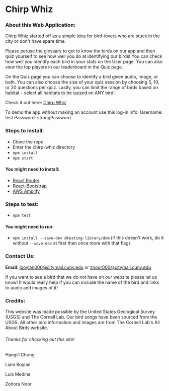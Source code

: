 # Chirp Whiz

### About this Web Application:
Chirp Whiz started off as a simple idea for bird-lovers who are stuck in the city or don't have spare time.

Please peruse the glossary to get to know the birds on our app and then quiz yourself to see how well you do at identifying our birds! You can check how well you identify each bird in your stats on the User page. You can also view the top players in our leaderboard in the Quiz page.

On the Quiz page you can choose to identify a bird given audio, image, or both. You can also choose the size of your quiz session by choosing 5, 10, or 20 questions per quiz. Lastly, you can limit the range of birds based on habitat - select all habitats to be quized on ANY bird!


Check it out here:
[Chirp Whiz](http://chirp-whiz-20191115172533-hostingbucket-myenv.s3-website.us-east-2.amazonaws.com/)

To demo the app without making an account use this log-in info:
Username: test
Password: strongPassword

### Steps to install:
* Clone the repo
* Enter the chirp-whiz directory
* `npm install`
* `npm start`
#### You might need to install:
* [React Router](https://reacttraining.com/react-router/web/guides/quick-start)
* [React-Bootstrap](https://react-bootstrap.github.io/getting-started/introduction/)
* [AWS Amplify](https://aws-amplify.github.io/docs/js/start)

### Steps to test:
* `npm test`
#### You might need to run:
* `npm install --save-dev @testing-library/dom` (if this doesn't work,
    do it without `--save-dev` at first then once more with that flag)


### Contact Us:
**Email**: lboylan000@citymail.cuny.edu or znoor000@citymail.cuny.edu

If you want to see a bird that we do not have on our website please let us know! It would really help if you can include the name of the bird and links to audio and images of it!


### Credits:
This website was made possible by the United States Geological Survey (USGS) and The Cornell Lab. Our bird songs have been sourced from the USGS. All other bird information and images are from The Cornell Lab's All About Birds website.


###### Thanks for checking out this site!

Hangill Chong

Liam Boylan

Luis Medina

Zohora Noor
